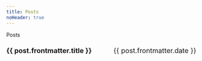 ```yaml
---
title: Posts
noHeader: true
---
```

<script setup lang="ts">
import { data as posts } from '/blog/posts.data';
</script>

<div>
    <p class="font-bold text-xl">Posts</p>
    <ul>
        <li v-for="post of posts">
            <strong><a :href="post.url">{{ post.frontmatter.title }}</a></strong><br/>
            <span>{{ post.frontmatter.date }}</span>
        </li>
    </ul>
</div>

<style scoped>
ul {
    list-style-type: none;
    padding-left: 0;
    font-size: 1.125rem;
    line-height: 1.75;
}

li {
    display: flex;
    justify-content: space-between;
}
</style>